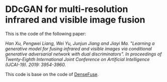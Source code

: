 # DDcGAN for multi-resolution infrared and visible image fusion

This is the code of the following paper: 

*Han Xu, Pengwei Liang, Wei Yu, Junjun Jiang and Jiayi Ma. "Learning a generative model for fusing infrared and visible images via conditional generative adversarial network with dual discriminators". In proceedings of Twenty-Eighth International Joint Conference on Artificial Intelligence (IJCAI-19). 2019: 3954-3960.*<br>

This code is base on the code of [DenseFuse](https://github.com/hli1221/imagefusion_densefuse).
